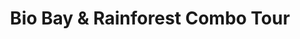 ---
image: "https://cdn.filestackcontent.com/TmM2IRZTRbmjip5w5pHn/convert?cache=true&compress=true&quality=90&w=1000&fit=max"
title:   Bio Bay & Rainforest Combo Tour
infose: Puerto Rico's Greatest Natural Attractions All in One Day!
link: "https://fareharbor.com/embeds/book/kayakingpuertorico/items/94000/calendar/2025/10/?asn=fhdn&asn-ref=turisteandoenpuertorico&ref=turisteandoenpuertorico&marketplace=yes&flow=no&full-items=yes"
---